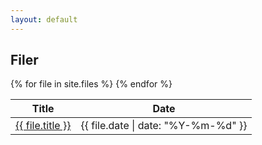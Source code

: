 ```yaml
---
layout: default
---
```


## Filer

<table>
  <thead>
    <tr>
      <th>Title</th>
      <th>Date</th>
    </tr>
  </thead>
  <tbody>
    {% for file in site.files %}
    <tr>
      <td><a href="{{ file.url  | prepend: site.baseurl }}">{{ file.title }}</a></td>
      <td>{{ file.date | date: "%Y-%m-%d" }}</td>
    </tr>
    {% endfor %}
  </tbody>
</table>
